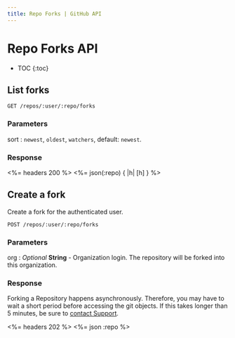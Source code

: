 ```yaml
---
title: Repo Forks | GitHub API
---
```


# Repo Forks API

* TOC
{:toc}

## List forks

    GET /repos/:user/:repo/forks

### Parameters

sort
: `newest`, `oldest`, `watchers`, default: `newest`.

### Response

<%= headers 200 %>
<%= json(:repo) { |h| [h] } %>

## Create a fork

Create a fork for the authenticated user.

    POST /repos/:user/:repo/forks

### Parameters

org
: _Optional_ **String** - Organization login. The repository will be
forked into this organization.

### Response

Forking a Repository happens asynchronously.  Therefore, you may have to wait
a short period before accessing the git objects.  If this takes longer than
5 minutes, be sure to [contact Support](https://github.com/contact).

<%= headers 202 %>
<%= json :repo %>
